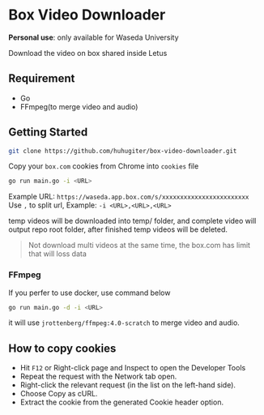 # Box Video Downloader

**Personal use**: only available for Waseda University

Download the video on box shared inside Letus

## Requirement

- Go
- FFmpeg(to merge video and audio)

## Getting Started

```sh
git clone https://github.com/huhugiter/box-video-downloader.git
```

Copy your `box.com` cookies from Chrome into `cookies` file

```sh
go run main.go -i <URL>
```

Example URL: `https://waseda.app.box.com/s/xxxxxxxxxxxxxxxxxxxxxxxx`
Use `,` to split url, Example: `-i <URL>,<URL>,<URL>`

temp videos will be downloaded into temp/ folder, and complete video will output repo root folder, after finished temp videos will be deleted.

> Not download multi videos at the same time, the box.com has limit that will loss data

### FFmpeg

If you perfer to use docker, use command below

```sh
go run main.go -d -i <URL>
```

it will use `jrottenberg/ffmpeg:4.0-scratch` to merge video and audio.

## How to copy cookies

- Hit `F12` or Right-click page and Inspect to open the Developer Tools
- Repeat the request with the Network tab open.
- Right-click the relevant request (in the list on the left-hand side).
- Choose Copy as cURL.
- Extract the cookie from the generated Cookie header option.
